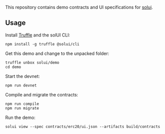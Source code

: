 This repository contains demo contracts and UI specifications for [solui](https://solui.dev).

## Usage

Install [Truffle](https://trufflesuite.com) and the solUI CLI:

```shell
npm install -g truffle @solui/cli
```

Get this demo and change to the unpacked folder:

```shell
truffle unbox solui/demo
cd demo
```

Start the devnet:

```shell
npm run devnet
```

Compile and migrate the contracts:

```shell
npm run compile
npm run migrate
```

Run the demo:

```shell
solui view --spec contracts/erc20/ui.json --artifacts build/contracts
```
